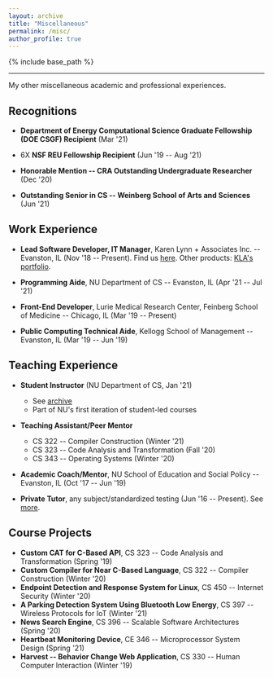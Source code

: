 ```yaml
---
layout: archive
title: "Miscellaneous"
permalink: /misc/
author_profile: true
---
```


{% include base_path %}

---

My other miscellaneous academic and professional experiences.

## Recognitions

- **Department of Energy Computational Science Graduate Fellowship (DOE CSGF) Recipient** (Mar '21)

- 6X **NSF REU Fellowship Recipient** (Jun '19 -- Aug '21)

- **Honorable Mention -- CRA Outstanding Undergraduate Researcher** (Dec '20) 

- **Outstanding Senior in CS -- Weinberg School of Arts and Sciences** (Jun '21)

## Work Experience 

- **Lead Software Developer, IT Manager**, Karen Lynn + Associates Inc. -- Evanston, IL (Nov '18 -- Present). Find
us [here](https://klabeautyllc.com). Other products: [KLA's portfolio](https://karenlynnmakeup.com).  

- **Programming Aide**, NU Department of CS -- Evanston, IL (Apr '21 -- Jul '21)

- **Front-End Developer**, Lurie Medical Research Center, Feinberg School of 
Medicine -- Chicago, IL (Mar '19 -- Present)

- **Public Computing Technical Aide**, Kellogg School of Management -- Evanston, 
IL (Mar '19 -- Jun '19)

## Teaching Experience 

- **Student Instructor** (NU Department of CS, Jan '21) 
    - See [archive](https://github.com/sgh185/crash)
    - Part of NU's first iteration of student-led courses 

- **Teaching Assistant/Peer Mentor**
    - CS 322 -- Compiler Construction (Winter '21)
    - CS 323 -- Code Analysis and Transformation (Fall '20)
    - CS 343 -- Operating Systems (Winter '20)

- **Academic Coach/Mentor**, NU School of Education and Social Policy -- Evanston, 
IL (Oct '17 -- Jun '19)

- **Private Tutor**, any subject/standardized testing (Jun '16 -- Present). See 
[more](https://www.thumbtack.com/il/evanston/test-prep/math-standardized-test-tutor/service/299791549670416544). 

## Course Projects

- **Custom CAT for C-Based API**, CS 323 -- Code Analysis and Transformation (Spring '19)
- **Custom Compiler for Near C-Based Language**, CS 322 -- Compiler Construction
(Winter '20)
- **Endpoint Detection and Response System for Linux**, CS 450 -- Internet Security
(Winter '20)
- **A Parking Detection System Using Bluetooth Low Energy**, CS 397 -- Wireless Protocols
for IoT (Winter '21)
- **News Search Engine**, CS 396 -- Scalable Software Architectures (Spring '20)
- **Heartbeat Monitoring Device**, CE 346 -- Microprocessor System Design (Spring '21)
- **Harvest -- Behavior Change Web Application**, CS 330 -- Human Computer Interaction
(Winter '19)
